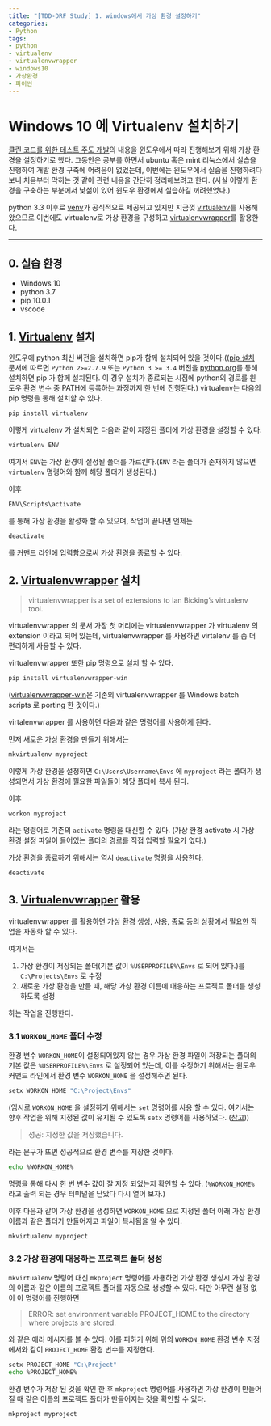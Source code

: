 ```yaml
---
title: "[TDD-DRF Study] 1. windows에서 가상 환경 설정하기"
categories:
- Python
tags:
- python
- virtualenv
- virtualenvwrapper
- windows10
- 가상환경
- 파이썬
---
```


# Windows 10 에 Virtualenv 설치하기 #

[클린 코드를 위한 테스트 주도 개발](http://www.obeythetestinggoat.com/, "2판을 온라인에서 무료로 읽을 수 있다.")의 내용을 윈도우에서 따라 진행해보기 위해 가상 환경을 설정하기로 했다. 그동안은 공부를 하면서 ubuntu 혹은 mint 리눅스에서 실습을 진행하여 개발 환경 구축에 어려움이 없었는데, 이번에는 윈도우에서 실습을 진행하려다보니 처음부터 막히는 것 같아 관련 내용을 간단히 정리해보려고 한다. (사실 이렇게 환경을 구축하는 부분에서 낯섦이 있어 윈도우 환경에서 실습하길 꺼려했었다.)

python 3.3 이후로 [venv](https://docs.python.org/3/library/venv.html)가 공식적으로 제공되고 있지만 지금껏 [virtualenv](https://virtualenv.pypa.io/en/stable/)를 사용해왔으므로 이번에도 virtualenv로 가상 환경을 구성하고 [virtualenvwrapper](http://virtualenvwrapper.readthedocs.io/en/latest/index.html)를 활용한다.

---

## 0. 실습 환경 ##

- Windows 10
- python 3.7
- pip 10.0.1
- vscode

## 1. [Virtualenv](http://virtualenvwrapper.readthedocs.io/en/latest/index.html) 설치 ##

윈도우에 python 최신 버전을 설치하면 pip가 함께 설치되어 있을 것이다.(([pip 설치](https://pip.pypa.io/en/stable/installing/) 문서에 따르면 `Python 2>=2.7.9` 또는 `Python 3 >= 3.4` 버전을 [python.org](https://python.org)를 통해 설치하면 pip 가 함께 설치된다. 이 경우 설치가 종료되는 시점에 python의 경로를 윈도우 환경 변수 중 PATH에 등록하는 과정까지 한 번에 진행된다.)
virtualenv는 다음의 pip 명령을 통해 설치할 수 있다.

```bash
pip install virtualenv
```

이렇게 virtualenv 가 설치되면 다음과 같이 지정된 폴더에 가상 환경을 설정할 수 있다.

```bash
virtualenv ENV
```

여기서 `ENV`는 가상 환경이 설정될 폴더를 가르킨다.(`ENV` 라는 폴더가 존재하지 않으면 `virtualenv` 명령어와 함께 해당 폴더가 생성된다.)

이후

```bash
ENV\Scripts\activate
```

를 통해 가상 환경을 활성화 할 수 있으며, 작업이 끝나면 언제든

```bash
deactivate
```

를 커맨드 라인에 입력함으로써 가상 환경을 종료할 수 있다.

## 2. [Virtualenvwrapper](http://virtualenvwrapper.readthedocs.io/en/latest/) 설치 ##

> virtualenvwrapper is a set of extensions to Ian Bicking’s virtualenv tool.

virtualenvwrapper 의 문서 가장 첫 머리에는 virtualenvwrapper 가 virtualenv 의 extension 이라고 되어 있는데, virtualenvwrapper 를 사용하면 virtalenv 를 좀 더 편리하게 사용할 수 있다.

virtualenvwrapper 또한 pip 명령으로 설치 할 수 있다.

```bash
pip install virtualenvwrapper-win
```

([virtualenvwrapper-win](https://pypi.org/project/virtualenvwrapper-win/)은 기존의 virtualenvwrapper 를 Windows batch scripts 로 porting 한 것이다.)

virtalenvwrapper 를 사용하면 다음과 같은 명령어를 사용하게 된다.

먼저 새로운 가상 환경을 만들기 위해서는

```bash
mkvirtualenv myproject
```

이렇게 가상 환경을 설정하면 `C:\Users\Username\Envs` 에 `myproject` 라는 폴더가 생성되면서 가상 환경에 필요한 파일들이 해당 폴더에 복사 된다.

이후

```bash
workon myproject
```

라는 명령어로 기존의 `activate` 명령을 대신할 수 있다. (가상 환경 activate 시 가상 환경 설정 파일이 들어있는 폴더의 경로를 직접 입력할 필요가 없다.)

가상 환경을 종료하기 위해서는 역시 `deactivate` 명령을 사용한다.

```bash
deactivate
```

## 3. [Virtualenvwrapper](http://virtualenvwrapper.readthedocs.io/en/latest/) 활용 ##

virtualenvwrapper 를 활용하면 가상 환경 생성, 사용, 종료 등의 상황에서 필요한 작업을 자동화 할 수 있다.

여기서는

1. 가상 환경이 저장되는 폴더(기본 값이 `%USERPROFILE%\Envs` 로 되어 있다.)를 `C:\Projects\Envs` 로 수정
2. 새로운 가상 환경을 만들 때, 해당 가상 환경 이름에 대응하는 프로젝트 폴더를 생성하도록 설정

하는 작업을 진행한다.

### 3.1 `WORKON_HOME` 폴더 수정 ###

환경 변수 `WORKON_HOME`이 설정되어있지 않는 경우 가상 환경 파일이 저장되는 폴더의 기본 값은 `%USERPROFILE%\Envs` 로 설정되어 있는데, 이를 수정하기 위해서는 윈도우 커맨드 라인에서 환경 변수 `WORKON_HOME` 을 설정해주면 된다.

```bash
setx WORKON_HOME "C:\Project\Envs"
```

(임시로 `WORKON_HOME` 을 설정하기 위해서는 `set` 명령어를 사용 할 수 있다. 여기서는 향후 작업을 위해 지정된 값이 유지될 수 있도록 `setx` 명령어를 사용하였다. ([참고](https://superuser.com/questions/916649/what-is-the-difference-between-setx-and-set-in-environment-variables-in-windows, "set 과 setx 의 차이")))

> 성공: 지정한 값을 저장했습니다.

라는 문구가 뜨면 성공적으로 환경 변수를 저장한 것이다.

```bash
echo %WORKON_HOME%
```

명령을 통해 다시 한 번 변수 값이 잘 지정 되었는지 확인할 수 있다. (`%WORKON_HOME%` 라고 출력 되는 경우 터미널을 닫았다 다시 열어 보자.)

이후 다음과 같이 가상 환경을 생성하면 `WORKON_HOME` 으로 지정된 폴더 아래 가상 환경 이름과 같은 폴더가 만들어지고 파일이 복사됨을 알 수 있다.

```bash
mkvirtualenv myproject
```

### 3.2 가상 환경에 대응하는 프로젝트 폴더 생성 ###

`mkvirtualenv` 명령어 대신 `mkproject` 명령어를 사용하면 가상 환경 생성시 가상 환경의 이름과 같은 이름의 프로젝트 폴더를 자동으로 생성할 수 있다. 다만 아무런 설정 없이 이 명령어를 진행하면

> ERROR: set environment variable PROJECT_HOME to the directory where projects are stored.

와 같은 에러 메시지를 볼 수 있다. 이를 피하기 위해 위의 `WORKON_HOME` 환경 변수 지정에서와 같이 `PROJECT_HOME` 환경 변수를 지정한다.

```bash
setx PROJECT_HOME "C:\Project"
echo %PROJECT_HOME%
```

환경 변수가 저장 된 것을 확인 한 후 `mkproject` 명령어를 사용하면 가상 환경이 만들어질 때 같은 이름의 프로젝트 폴더가 만들어지는 것을 확인할 수 있다.

```bash
mkproject myproject
```
